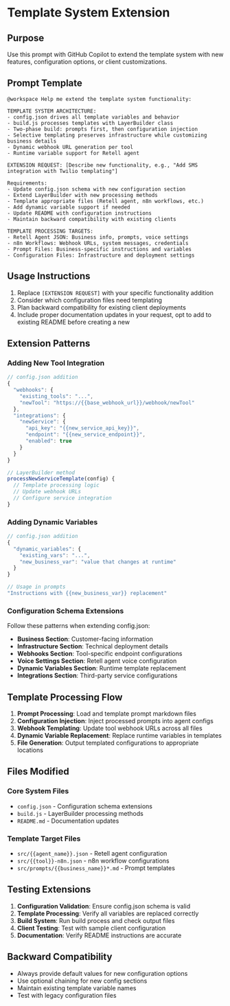 # Template System Extension

## Purpose

Use this prompt with GitHub Copilot to extend the template system with new features, configuration
options, or client customizations.

## Prompt Template

```
@workspace Help me extend the template system functionality:

TEMPLATE SYSTEM ARCHITECTURE:
- config.json drives all template variables and behavior
- build.js processes templates with LayerBuilder class
- Two-phase build: prompts first, then configuration injection
- Selective templating preserves infrastructure while customizing business details
- Dynamic webhook URL generation per tool
- Runtime variable support for Retell agent

EXTENSION REQUEST: [Describe new functionality, e.g., "Add SMS integration with Twilio templating"]

Requirements:
- Update config.json schema with new configuration section
- Extend LayerBuilder with new processing methods
- Template appropriate files (Retell agent, n8n workflows, etc.)
- Add dynamic variable support if needed
- Update README with configuration instructions
- Maintain backward compatibility with existing clients

TEMPLATE PROCESSING TARGETS:
- Retell Agent JSON: Business info, prompts, voice settings
- n8n Workflows: Webhook URLs, system messages, credentials
- Prompt Files: Business-specific instructions and variables
- Configuration Files: Infrastructure and deployment settings
```

## Usage Instructions

1. Replace `[EXTENSION REQUEST]` with your specific functionality addition
2. Consider which configuration files need templating
3. Plan backward compatibility for existing client deployments
4. Include proper documentation updates in your request, opt to add to existing README before
   creating a new

## Extension Patterns

### Adding New Tool Integration

```javascript
// config.json addition
{
  "webhooks": {
    "existing_tools": "...",
    "newTool": "https://{{base_webhook_url}}/webhook/newTool"
  },
  "integrations": {
    "newService": {
      "api_key": "{{new_service_api_key}}",
      "endpoint": "{{new_service_endpoint}}",
      "enabled": true
    }
  }
}

// LayerBuilder method
processNewServiceTemplate(config) {
  // Template processing logic
  // Update webhook URLs
  // Configure service integration
}
```

### Adding Dynamic Variables

```javascript
// config.json addition
{
  "dynamic_variables": {
    "existing_vars": "...",
    "new_business_var": "value that changes at runtime"
  }
}

// Usage in prompts
"Instructions with {{new_business_var}} replacement"
```

### Configuration Schema Extensions

Follow these patterns when extending config.json:

- **Business Section**: Customer-facing information
- **Infrastructure Section**: Technical deployment details
- **Webhooks Section**: Tool-specific endpoint configurations
- **Voice Settings Section**: Retell agent voice configuration
- **Dynamic Variables Section**: Runtime template replacement
- **Integrations Section**: Third-party service configurations

## Template Processing Flow

1. **Prompt Processing**: Load and template prompt markdown files
2. **Configuration Injection**: Inject processed prompts into agent configs
3. **Webhook Templating**: Update tool webhook URLs across all files
4. **Dynamic Variable Replacement**: Replace runtime variables in templates
5. **File Generation**: Output templated configurations to appropriate locations

## Files Modified

### Core System Files

- `config.json` - Configuration schema extensions
- `build.js` - LayerBuilder processing methods
- `README.md` - Documentation updates

### Template Target Files

- `src/{{agent_name}}.json` - Retell agent configuration
- `src/{{tool}}-n8n.json` - n8n workflow configurations
- `src/prompts/{{business_name}}*.md` - Prompt templates

## Testing Extensions

1. **Configuration Validation**: Ensure config.json schema is valid
2. **Template Processing**: Verify all variables are replaced correctly
3. **Build System**: Run build process and check output files
4. **Client Testing**: Test with sample client configuration
5. **Documentation**: Verify README instructions are accurate

## Backward Compatibility

- Always provide default values for new configuration options
- Use optional chaining for new config sections
- Maintain existing template variable names
- Test with legacy configuration files
